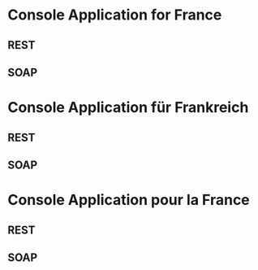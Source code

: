# Console Application for France
## REST

## SOAP

# Console Application für Frankreich
## REST

## SOAP

# Console Application pour la France
## REST

## SOAP

